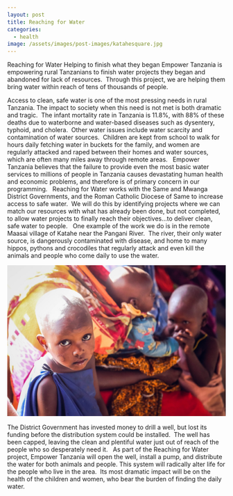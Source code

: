 ```yaml
---
layout: post
title: Reaching for Water
categories:
  - health
image: /assets/images/post-images/katahesquare.jpg
---
```


Reaching for Water Helping to finish what they began Empower Tanzania is empowering rural Tanzanians to finish water projects they began and abandoned for lack of resources.&nbsp; Through this project, we are helping them bring water within reach of tens of thousands of people.

Access to clean, safe water is one of the most pressing needs in rural Tanzania. The impact to society when this need is not met is both dramatic and tragic.&nbsp; The infant mortality rate in Tanzania is 11.8%, with 88% of these deaths due to waterborne and water-based diseases such as dysentery, typhoid, and cholera.&nbsp; Other water issues include water scarcity and contamination of water sources.&nbsp; Children are kept from school to walk for hours daily fetching water in buckets for the family, and women are regularly attacked and raped between their homes and water sources, which are often many miles away through remote areas. &nbsp; Empower Tanzania believes that the failure to provide even the most basic water services to millions of people in Tanzania causes devastating human health and economic problems, and therefore is of primary concern in our programming. &nbsp; Reaching for Water works with the Same and Mwanga District Governments, and the Roman Catholic Diocese of Same to increase access to safe water.&nbsp; We will do this by identifying projects where we can match our resources with what has already been done, but not completed, to allow water projects to finally reach their objectives…to deliver clean, safe water to people. &nbsp; One example of the work we do is in the remote Maasai village of Katahe near the Pangani River.&nbsp; The river, their only water source, is dangerously contaminated with disease, and home to many hippos, pythons and crocodiles that regularly attack and even kill the animals and people who come daily to use the water.

![](/uploads/2014/03/17/reaching-for-water/katahe-1.jpg)

The District Government has invested money to drill a well, but lost its funding before the distribution system could be installed.&nbsp; The well has been capped, leaving the clean and plentiful water just out of reach of the people who so desperately need it. &nbsp; As part of the Reaching for Water project, Empower Tanzania will open the well, install a pump, and distribute the water for both animals and people. This system will radically alter life for the people who live in the area.&nbsp; Its most dramatic impact will be on the health of the children and women, who bear the burden of finding the daily water.&nbsp;